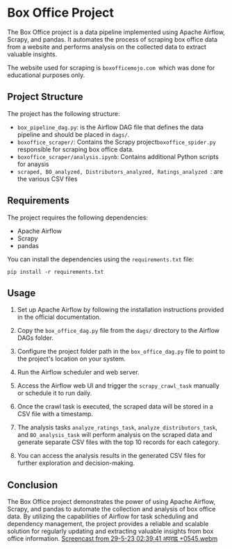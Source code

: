 # Box Office Project

The Box Office project is a data pipeline implemented using Apache Airflow, Scrapy, and pandas. It automates the process of scraping box office data from a website and performs analysis on the collected data to extract valuable insights.

The website used for scraping is `boxofficemojo.com `which was done for educational purposes only.

## Project Structure

The project has the following structure:

- `box_pipeline_dag.py`: is the Airflow DAG file that defines the data pipeline and should be placed in `dags/`.
- `boxoffice_scraper/`: Contains the Scrapy project`boxoffice_spider.py` responsible for scraping box office data.
- `boxoffice_scraper/analysis.ipynb`: Contains additional Python scripts for anaysis
- `scraped, BO_analyzed, Distributors_analyzed, Ratings_analyzed `: are the various CSV files

## Requirements

The project requires the following dependencies:

- Apache Airflow
- Scrapy
- pandas

You can install the dependencies using the `requirements.txt` file:

```
pip install -r requirements.txt
```

## Usage

1. Set up Apache Airflow by following the installation instructions provided in the official documentation.

2. Copy the `box_office_dag.py` file from the `dags/` directory to the Airflow DAGs folder.

3. Configure the project folder path in the `box_office_dag.py` file to point to the project's location on your system.

4. Run the Airflow scheduler and web server.

5. Access the Airflow web UI and trigger the `scrapy_crawl_task` manually or schedule it to run daily.

6. Once the crawl task is executed, the scraped data will be stored in a CSV file with a timestamp.

7. The analysis tasks `analyze_ratings_task`, `analyze_distributors_task`, and `BO_analysis_task` will perform analysis on the scraped data and generate separate CSV files with the top 10 records for each category.

8. You can access the analysis results in the generated CSV files for further exploration and decision-making.

## Conclusion

The Box Office project demonstrates the power of using Apache Airflow, Scrapy, and pandas to automate the collection and analysis of box office data. By utilizing the capabilities of Airflow for task scheduling and dependency management, the project provides a reliable and scalable solution for regularly updating and extracting valuable insights from box office information.
[Screencast from 29-5-23 02:39:41 अपराह्न +0545.webm](https://github.com/amitduwal/box_office_scraping_analysis_and_automation/assets/43780571/8a79ac6b-5179-4562-aedc-6cb1270fee27)


